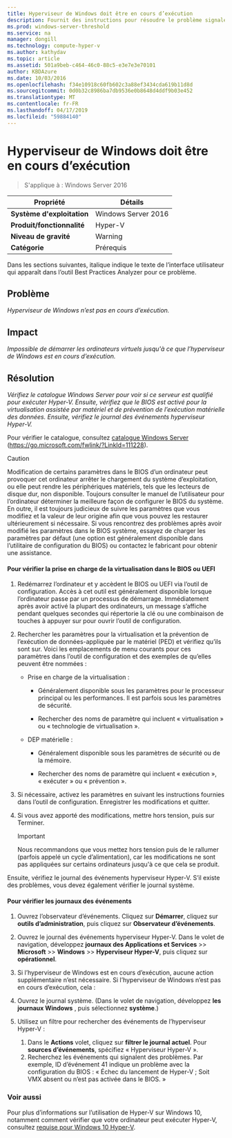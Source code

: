 ```yaml
---
title: Hyperviseur de Windows doit être en cours d’exécution
description: Fournit des instructions pour résoudre le problème signalé par cette règle de Best Practices Analyzer.
ms.prod: windows-server-threshold
ms.service: na
manager: dongill
ms.technology: compute-hyper-v
ms.author: kathydav
ms.topic: article
ms.assetid: 501a9beb-c464-46c0-88c5-e3e7e3e70101
author: KBDAzure
ms.date: 10/03/2016
ms.openlocfilehash: f34e10918c60fb602c3a88ef3434cda619b11d8d
ms.sourcegitcommit: 0d0b32c8986ba7db9536e0b8648d4ddf9b03e452
ms.translationtype: MT
ms.contentlocale: fr-FR
ms.lasthandoff: 04/17/2019
ms.locfileid: "59884140"
---
```

# <a name="windows-hypervisor-must-be-running"></a>Hyperviseur de Windows doit être en cours d’exécution

>S'applique à : Windows Server 2016
  
|Propriété|Détails|  
|-|-|  
|**Système d'exploitation**|Windows Server 2016|  
|**Produit/fonctionnalité**|Hyper-V|  
|**Niveau de gravité**|Warning|  
|**Catégorie**|Prérequis|  
  
Dans les sections suivantes, italique indique le texte de l’interface utilisateur qui apparaît dans l’outil Best Practices Analyzer pour ce problème.  
  
## <a name="issue"></a>Problème  
  
*Hyperviseur de Windows n’est pas en cours d’exécution.*  
  
## <a name="impact"></a>Impact  
  
*Impossible de démarrer les ordinateurs virtuels jusqu'à ce que l’hyperviseur de Windows est en cours d’exécution.*  
  
## <a name="resolution"></a>Résolution  
  
*Vérifiez le catalogue Windows Server pour voir si ce serveur est qualifié pour exécuter Hyper-V. Ensuite, vérifiez que le BIOS est activé pour la virtualisation assistée par matériel et de prévention de l’exécution matérielle des données. Ensuite, vérifiez le journal des événements hyperviseur Hyper-V.*  
  
Pour vérifier le catalogue, consultez [catalogue Windows Server](https://go.microsoft.com/fwlink/?LinkId=111228) (https://go.microsoft.com/fwlink/?LinkId=111228).  
  
> [!CAUTION]  
> Modification de certains paramètres dans le BIOS d’un ordinateur peut provoquer cet ordinateur arrêter le chargement du système d’exploitation, ou elle peut rendre les périphériques matériels, tels que les lecteurs de disque dur, non disponible. Toujours consulter le manuel de l’utilisateur pour l’ordinateur déterminer la meilleure façon de configurer le BIOS du système. En outre, il est toujours judicieux de suivre les paramètres que vous modifiez et la valeur de leur origine afin que vous pouvez les restaurer ultérieurement si nécessaire. Si vous rencontrez des problèmes après avoir modifié les paramètres dans le BIOS système, essayez de charger les paramètres par défaut (une option est généralement disponible dans l’utilitaire de configuration du BIOS) ou contactez le fabricant pour obtenir une assistance.  
  
#### <a name="to-verify-virtualization-support-in-the-bios-or-uefi"></a>Pour vérifier la prise en charge de la virtualisation dans le BIOS ou UEFI  
  
1.  Redémarrez l’ordinateur et y accèdent le BIOS ou UEFI via l’outil de configuration. Accès à cet outil est généralement disponible lorsque l’ordinateur passe par un processus de démarrage. Immédiatement après avoir activé la plupart des ordinateurs, un message s’affiche pendant quelques secondes qui répertorie la clé ou une combinaison de touches à appuyer sur pour ouvrir l’outil de configuration.  
  
2.  Rechercher les paramètres pour la virtualisation et la prévention de l’exécution de données-appliquée par le matériel (PED) et vérifiez qu’ils sont sur. Voici les emplacements de menu courants pour ces paramètres dans l’outil de configuration et des exemples de qu’elles peuvent être nommées :  
  
    -   Prise en charge de la virtualisation :  
  
        -   Généralement disponible sous les paramètres pour le processeur principal ou les performances. Il est parfois sous les paramètres de sécurité.  
  
        -   Rechercher des noms de paramètre qui incluent « virtualisation » ou « technologie de virtualisation ».  
  
    -   DEP matérielle :  
  
        -   Généralement disponible sous les paramètres de sécurité ou de la mémoire.  
  
        -   Rechercher des noms de paramètre qui incluent « exécution », « exécuter » ou « prévention ».  
  
3.  Si nécessaire, activez les paramètres en suivant les instructions fournies dans l’outil de configuration. Enregistrer les modifications et quitter.  
  
4.  Si vous avez apporté des modifications, mettre hors tension, puis sur Terminer.  
  
    > [!IMPORTANT]  
    > Nous recommandons que vous mettez hors tension puis de le rallumer (parfois appelé un cycle d’alimentation), car les modifications ne sont pas appliquées sur certains ordinateurs jusqu'à ce que cela se produit.  
  
Ensuite, vérifiez le journal des événements hyperviseur Hyper-V. S’il existe des problèmes, vous devez également vérifier le journal système.  
  
#### <a name="to-check-the-event-logs"></a>Pour vérifier les journaux des événements  
  
1.  Ouvrez l’observateur d’événements. Cliquez sur **Démarrer**, cliquez sur **outils d’administration**, puis cliquez sur **Observateur d’événements**.  
  
2.  Ouvrez le journal des événements hyperviseur Hyper-V. Dans le volet de navigation, développez **journaux des Applications et Services** >> **Microsoft** >> **Windows**  >>   **Hyperviseur Hyper-V**, puis cliquez sur **opérationnel**.  
  
3.  Si l’hyperviseur de Windows est en cours d’exécution, aucune action supplémentaire n’est nécessaire. Si l’hyperviseur de Windows n’est pas en cours d’exécution, cela :  
  
4.  Ouvrez le journal système. (Dans le volet de navigation, développez **les journaux Windows** , puis sélectionnez **système**.)  
  
5.  Utilisez un filtre pour rechercher des événements de l’hyperviseur Hyper-V :   
    1. Dans le **Actions** volet, cliquez sur **filtrer le journal actuel**. Pour **sources d’événements**, spécifiez « Hyperviseur Hyper-V ».   
    2. Recherchez les événements qui signalent des problèmes. Par exemple, ID d’événement 41 indique un problème avec la configuration du BIOS : « Échec du lancement de Hyper-V ; Soit VMX absent ou n’est pas activée dans le BIOS. »  
  
### <a name="see-also"></a>Voir aussi  
Pour plus d’informations sur l’utilisation de Hyper-V sur Windows 10, notamment comment vérifier que votre ordinateur peut exécuter Hyper-V, consultez [requise pour Windows 10 Hyper-V](https://msdn.microsoft.com/virtualization/hyperv_on_windows/quick_start/walkthrough_compatibility). 


